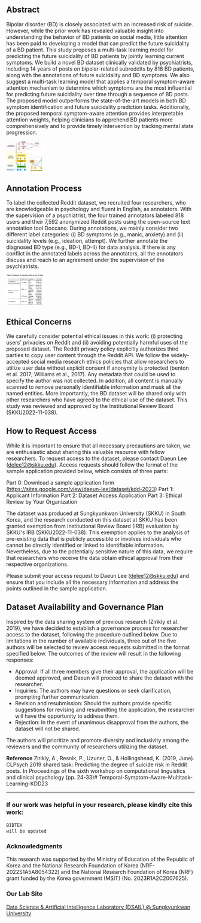 ## Abstract
Bipolar disorder (BD) is closely associated with an increased risk of suicide. However, while the prior work has revealed valuable insight into understanding the behavior of BD patients on social media, little attention has been paid to developing a model that can predict the future suicidality of a BD patient. This study proposes a multi-task learning model for predicting the future suicidality of BD patients by jointly learning current symptoms. We build a novel BD dataset clinically validated by psychiatrists, including 14 years of posts on bipolar-related subreddits by 818 BD patients, along with the annotations of future suicidality and BD symptoms. We also suggest a multi-task learning model that applies a temporal symptom-aware attention mechanism to determine which symptoms are the most influential for predicting future suicidality over time through a sequence of BD posts. The proposed model outperforms the state-of-the-art models in both BD symptom identification and future suicidality prediction tasks. Additionally, the proposed temporal symptom-aware attention provides interpretable attention weights, helping clinicians to apprehend BD patients more comprehensively and to provide timely intervention by tracking mental state progression. 

<img src = "img/framework.png" width="100">

## Annotation Process
To label the collected Reddit dataset, we recruited four researchers, who are knowledgeable in psychology and fluent in English, as annotators. With the supervision of a psychiatrist, the four trained annotators labeled 818 users and their 7,592 anonymized Reddit posts using the open-source text annotation tool Doccano. During annotations, we mainly consider two different label categories: (i) BD symptoms (e.g., manic, anxiety) and (ii) suicidality levels (e.g., ideation, attempt). We further annotate the diagnosed BD type (e.g., BD-I, BD-II) for data analysis. If there is any conflict in the annotated labels across the annotators, all the annotators discuss and reach to an agreement under the supervision of the psychiatrists. 

<img src = "img/dataset.png" width="100">

## Ethical Concerns
We carefully consider potential ethical issues in this work: (i) protecting users' privacies on Reddit and (ii) avoiding potentially harmful uses of the proposed dataset. The Reddit privacy policy explicitly authorizes third parties to copy user content through the Reddit API. We follow the widely-accepted social media research ethics policies that allow researchers to utilize user data without explicit consent if anonymity is protected (benton et al. 2017; Williams et al., 2017). Any metadata that could be used to specify the author was not collected. In addition, all content is manually scanned to remove personally identifiable information and mask all the named entities. More importantly, the BD dataset will be shared only with other researchers who have agreed to the ethical use of the dataset. This study was reviewed and approved by the Institutional Review Board (SKKU2022-11-038).

## How to Request Access

While it is important to ensure that all necessary precautions are taken, we are enthusiastic about sharing this valuable resource with fellow researchers. To request access to the dataset, please contact Daeun Lee (delee12@skku.edu). Access requests should follow the format of the sample application provided below, which consists of three parts:

Part 0: Download a sample application form (https://sites.google.com/view/daeun-lee/dataset/kdd-2023)
Part 1: Applicant Information
Part 2: Dataset Access Application
Part 3: Ethical Review by Your Organization

The dataset was produced at Sungkyunkwan University (SKKU) in South Korea, and the research conducted on this dataset at SKKU has been granted exemption from Institutional Review Board (IRB) evaluation by SKKU's IRB (SKKU2022-11-038). This exemption applies to the analysis of pre-existing data that is publicly accessible or involves individuals who cannot be directly identified or linked to identifiable information. Nevertheless, due to the potentially sensitive nature of this data, we require that researchers who receive the data obtain ethical approval from their respective organizations.

Please submit your access request to Daeun Lee (delee12@skku.edu) and ensure that you include all the necessary information and address the points outlined in the sample application.


## Dataset Availability and Governance Plan
Inspired by the data sharing system of previous research (Zirikly et al. 2019), we have decided to establish a governance process for researcher access to the dataset, following the procedure outlined below.
Due to limitations in the number of available individuals, three out of the five authors will be selected to review access requests submitted in the format specified below. The outcomes of the review will result in the following responses:

- Approval: If all three members give their approval, the application will be deemed approved, and Daeun will proceed to share the dataset with the researcher.
- Inquiries: The authors may have questions or seek clarification, prompting further communication.
- Revision and resubmission: Should the authors provide specific suggestions for revising and resubmitting the application, the researcher will have the opportunity to address them.
- Rejection: In the event of unanimous disapproval from the authors, the dataset will not be shared.

The authors will prioritize and promote diversity and inclusivity among the reviewers and the community of researchers utilizing the dataset.

__Reference__
Zirikly, A., Resnik, P., Uzuner, O., & Hollingshead, K. (2019, June). CLPsych 2019 shared task: Predicting the degree of suicide risk in Reddit posts. In Proceedings of the sixth workshop on computational linguistics and clinical psychology (pp. 24-33)# Temporal-Symptom-Aware-Multitask-Learning-KDD23

---
### If our work was helpful in your research, please kindly cite this work:

```
BIBTEX
will be updated
```

### Acknowledgments
This research was supported by the Ministry of Education of the Republic of Korea and the National Research Foundation of Korea (NRF-2022S1A5A8054322) and the National Research Foundation of Korea (NRF) grant funded by the Korea government (MSIT) (No. 2023R1A2C2007625). 

### Our Lab Site
[Data Science & Artificial Intelligence Laboratory (DSAIL) @ Sungkyunkwan University](https://sites.google.com/view/datasciencelab/home)